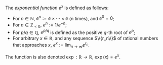 The *exponential function* $e^x$ is defined as follows:

- For $n \in \mathbb{N}$, $e^n := e \times \cdots \times e$ (n times), and $e^0 = 0$;
- For $n \in \mathbb{Z}_{<0}$, $e^n := 1 / e^{-n}$;
- For $p/q \in \mathbb{Q}$, $e^{p/q}$ is defined as the positive $q$-th root of $e^p$;
- For arbitrary $x \in \mathbb{R}$, and any sequence $\\{r_n\\}$ of rational numbers that approaches $x$, $e^x := \lim_{n\to\infty} e^{r_n}$.

The function is also denoted $\exp: \mathbb{R} \to \mathbb{R}$, $\exp(x)=e^x$.
